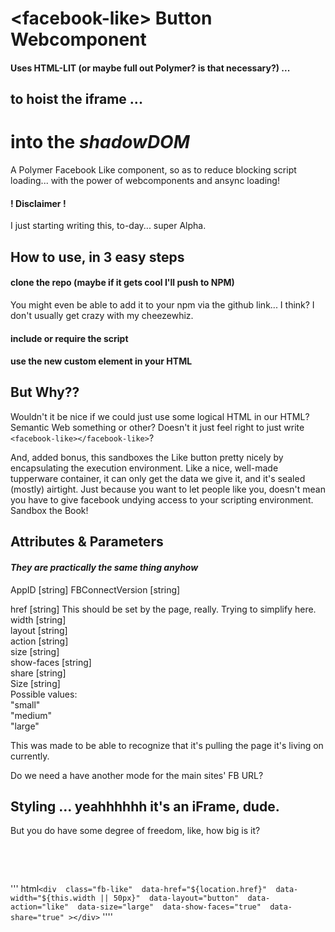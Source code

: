 # &lt;facebook-like&gt; Button Webcomponent
#### Uses HTML-LIT (or maybe full out Polymer? is that necessary?) ...
## to hoist the iframe ...
# into the _shadowDOM_

A Polymer Facebook Like component, so as to reduce blocking script loading... with the power of webcomponents and ansync loading!

#### ! Disclaimer !
I just starting writing this, to-day... super Alpha.

## How to use, in 3 easy steps
#### clone the repo (maybe if it gets cool I'll push to NPM)
You might even be able to add it to your npm via the github link... I think?
I don't usually get crazy with my cheezewhiz.

#### include or require the script
#### use the new custom element in your HTML

## But Why??
Wouldn't it be nice if we could just use some logical HTML in our HTML? Semantic Web something or other?
Doesn't it just feel right to just write `<facebook-like></facebook-like>`?

And, added bonus, this sandboxes the Like button pretty nicely by encapsulating the execution environment. Like a nice, well-made tupperware container, it can only get the data we give it, and it's sealed (mostly) airtight. Just because you want to let people like you, doesn't mean you have to give facebook undying access to your scripting environment. Sandbox the Book!

## Attributes & Parameters
#### _They are practically the same thing anyhow_
AppID [string]
FBConnectVersion [string]

href [string] 
  This should be set by the page, really. Trying to simplify here.
width [string]  
layout [string]  
action [string]  
size [string]  
show-faces [string]  
share [string]  
Size [string]  
    Possible values:  
      "small"  
      "medium"  
      "large"  

This was made to be able to recognize that it's pulling the page it's living on currently. 

Do we need a have another mode for the main sites' FB URL?

## Styling ... yeahhhhhh it's an iFrame, dude.
But you do have some degree of freedom, like, how big is it?

<pre>
<div id="fb-root"></div>
<script>(function(d, s, id) {
  var js, fjs = d.getElementsByTagName(s)[0];
  if (d.getElementById(id)) return;
  js = d.createElement(s); js.id = id;
  let appId = "";
  let connectVer = "2.11";
  js.src = `https://connect.facebook.net/en_US/sdk.js#xfbml=1&version=v${connectVer}&appId=${appId}&autoLogAppEvents=1`;
  // It would be really cool if we could prefetch this ^^^^
  fjs.parentNode.insertBefore(js, fjs);
}(document, 'script', 'facebook-jssdk'));</script>
</pre>

'''
    html`<div 
      class="fb-like" 
      data-href="${location.href}" 
      data-width="${this.width || 50px}" 
      data-layout="button" 
      data-action="like" 
      data-size="large" 
      data-show-faces="true" 
      data-share="true"
      ></div>`
''''
